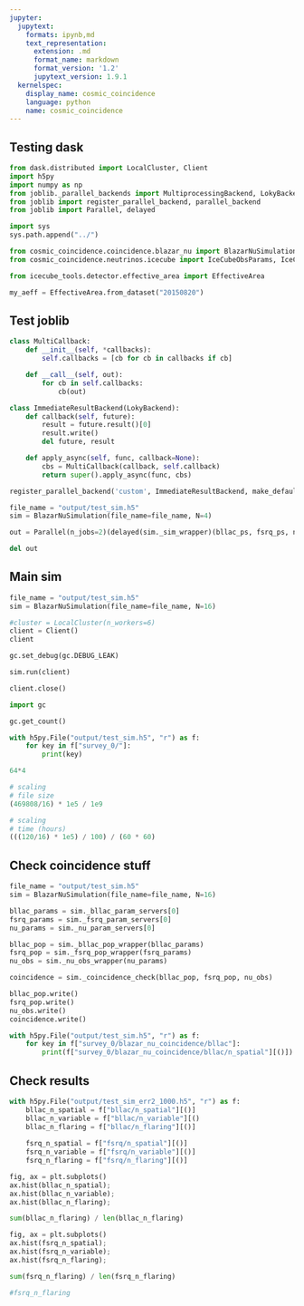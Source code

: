 ```yaml
---
jupyter:
  jupytext:
    formats: ipynb,md
    text_representation:
      extension: .md
      format_name: markdown
      format_version: '1.2'
      jupytext_version: 1.9.1
  kernelspec:
    display_name: cosmic_coincidence
    language: python
    name: cosmic_coincidence
---
```


## Testing dask

```python
from dask.distributed import LocalCluster, Client
import h5py
import numpy as np
from joblib._parallel_backends import MultiprocessingBackend, LokyBackend
from joblib import register_parallel_backend, parallel_backend
from joblib import Parallel, delayed
```

```python
import sys
sys.path.append("../")

from cosmic_coincidence.coincidence.blazar_nu import BlazarNuSimulation
from cosmic_coincidence.neutrinos.icecube import IceCubeObsParams, IceCubeObsWrapper
```

```python
from icecube_tools.detector.effective_area import EffectiveArea
```

```python
my_aeff = EffectiveArea.from_dataset("20150820")
```

## Test joblib

```python
class MultiCallback:
    def __init__(self, *callbacks):
        self.callbacks = [cb for cb in callbacks if cb]

    def __call__(self, out):
        for cb in self.callbacks:
            cb(out)

class ImmediateResultBackend(LokyBackend):
    def callback(self, future):
        result = future.result()[0]
        result.write()
        del future, result

    def apply_async(self, func, callback=None):
        cbs = MultiCallback(callback, self.callback)
        return super().apply_async(func, cbs)

register_parallel_backend('custom', ImmediateResultBackend, make_default=True)
```

```python
file_name = "output/test_sim.h5"
sim = BlazarNuSimulation(file_name=file_name, N=4)
```

```python
out = Parallel(n_jobs=2)(delayed(sim._sim_wrapper)(bllac_ps, fsrq_ps, nu_ps) for bllac_ps, fsrq_ps, nu_ps in zip(sim._bllac_param_servers, sim._fsrq_param_servers, sim._nu_param_servers))
```

```python
del out
```

## Main sim

```python
file_name = "output/test_sim.h5"
sim = BlazarNuSimulation(file_name=file_name, N=16)
```

```python
#cluster = LocalCluster(n_workers=6)
client = Client()
client
```

```python
gc.set_debug(gc.DEBUG_LEAK)
```

```python
sim.run(client)
```

```python
client.close()
```

```python
import gc
```

```python
gc.get_count()
```

```python code_folding=[]
with h5py.File("output/test_sim.h5", "r") as f:
    for key in f["survey_0/"]:
        print(key)
```

```python
64*4
```

```python
# scaling 
# file size
(469808/16) * 1e5 / 1e9 
```

```python
# scaling
# time (hours)
(((120/16) * 1e5) / 100) / (60 * 60)
```

## Check coincidence stuff

```python
file_name = "output/test_sim.h5"
sim = BlazarNuSimulation(file_name=file_name, N=16)
```

```python
bllac_params = sim._bllac_param_servers[0]
fsrq_params = sim._fsrq_param_servers[0]
nu_params = sim._nu_param_servers[0]
```

```python
bllac_pop = sim._bllac_pop_wrapper(bllac_params)
fsrq_pop = sim._fsrq_pop_wrapper(fsrq_params)
nu_obs = sim._nu_obs_wrapper(nu_params)
```

```python
coincidence = sim._coincidence_check(bllac_pop, fsrq_pop, nu_obs)
```

```python
bllac_pop.write()
fsrq_pop.write()
nu_obs.write()
coincidence.write()
```

```python
with h5py.File("output/test_sim.h5", "r") as f:
    for key in f["survey_0/blazar_nu_coincidence/bllac"]:
        print(f["survey_0/blazar_nu_coincidence/bllac/n_spatial"][()])
```

## Check results

```python
with h5py.File("output/test_sim_err2_1000.h5", "r") as f:
    bllac_n_spatial = f["bllac/n_spatial"][()]
    bllac_n_variable = f["bllac/n_variable"][()
    bllac_n_flaring = f["bllac/n_flaring"][()]
    
    fsrq_n_spatial = f["fsrq/n_spatial"][()]
    fsrq_n_variable = f["fsrq/n_variable"][()]
    fsrq_n_flaring = f["fsrq/n_flaring"][()]
```

```python
fig, ax = plt.subplots()
ax.hist(bllac_n_spatial);
ax.hist(bllac_n_variable);
ax.hist(bllac_n_flaring);
```

```python
sum(bllac_n_flaring) / len(bllac_n_flaring)
```

```python
fig, ax = plt.subplots()
ax.hist(fsrq_n_spatial);
ax.hist(fsrq_n_variable);
ax.hist(fsrq_n_flaring);
```

```python
sum(fsrq_n_flaring) / len(fsrq_n_flaring)
```

```python
#fsrq_n_flaring
```

```python

```
